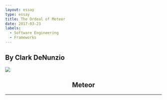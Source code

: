 ```yaml
---
layout: essay
type: essay
title: The Ordeal of Meteor
date: 2017-03-23
labels:
  - Software Engineering
  - Frameworks
---
```

## By Clark DeNunzio

<img class="ui centered medium image" src="../images/meteor.png">

<div style="text-align: center;"><h2>Meteor</h2></div>

<hr>

